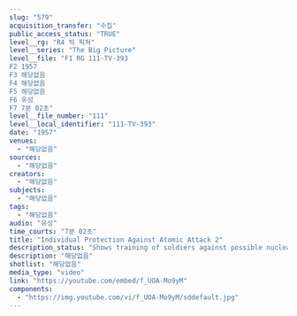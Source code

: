 ```yaml
---
slug: "579"
acquisition_transfer: "수집"
public_access_status: "TRUE"
level__rg: "R4 빅 픽쳐"
level__series: "The Big Picture"
level__file: "F1 RG 111-TV-393
F2 1957
F3 해당없음
F4 해당없음
F5 해당없음
F6 유성
F7 7분 02초"
level__file_number: "111"
level__local_identifier: "111-TV-393"
date: "1957"
venues: 
  - "해당없음"
sources: 
  - "해당없음"
creators: 
  - "해당없음"
subjects: 
  - "해당없음"
tags: 
  - "해당없음"
audio: "유성"
time_courts: "7분 02초"
title: "Individual Protection Against Atomic Attack 2"
description_status: "Shows training of soldiers against possible nuclear warfare. Familiarizes soldiers with actual atomic detonations, damage potentials and effective defense measures."
description: "해당없음"
shotlist: "해당없음"
media_type: "video"
link: "https://youtube.com/embed/f_UOA-Mo9yM"
components: 
  - "https://img.youtube.com/vi/f_UOA-Mo9yM/sddefault.jpg"
---
```

